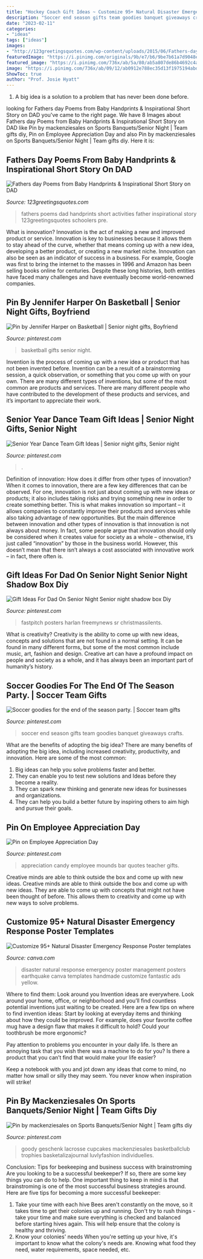 ```yaml
---
title: "Hockey Coach Gift Ideas ~ Customize 95+ Natural Disaster Emergency Response Poster Templates"
description: "Soccer end season gifts team goodies banquet giveaways crafts"
date: "2023-02-11"
categories:
- "ideas"
tags: ["ideas"]
images:
- "http://123greetingsquotes.com/wp-content/uploads/2015/06/Fathers-day-Poems-from-Handprints-for-pre-schoolers.jpg"
featuredImage: "https://i.pinimg.com/originals/9b/e7/b6/9be7b61a7d9048ec35a50c102c8f907f.jpg"
featured_image: "https://i.pinimg.com/736x/ab/5a/80/ab5a807de86b4692c4a72f8da11868bd--mounds-candy-bar-ideas.jpg"
image: "https://i.pinimg.com/736x/ab/09/12/ab0912e788ec35d13f1975194abd5dba.jpg"
ShowToc: true
author: "Prof. Josie Hyatt"
---
```



1. A big idea is a solution to a problem that has never been done before.

	

		
looking for Fathers day Poems from Baby Handprints &amp; Inspirational Short Story on DAD you've came to the right page. We have 8 Images about Fathers day Poems from Baby Handprints &amp; Inspirational Short Story on DAD like Pin by mackenziesales on Sports Banquets/Senior Night | Team gifts diy, Pin on Employee Appreciation Day and also Pin by mackenziesales on Sports Banquets/Senior Night | Team gifts diy. Here it is:
		
    
## Fathers Day Poems From Baby Handprints &amp; Inspirational Short Story On DAD

<img loading=lazy src="http://123greetingsquotes.com/wp-content/uploads/2015/06/Fathers-day-Poems-from-Handprints-for-pre-schoolers.jpg" onerror="this.onerror=null;this.src='https://tse1.mm.bing.net/th?id=OIP.FN45O1v2vzbN1mN4325XgAHaJ4&amp;pid=15.1';" alt="Fathers day Poems from Baby Handprints &amp; Inspirational Short Story on DAD">

_Source: 123greetingsquotes.com_

>fathers poems dad handprints short activities father inspirational story 123greetingsquotes schoolers pre. 

	

What is innovation?
Innovation is the act of making a new and improved product or service. Innovation is key to businesses because it allows them to stay ahead of the curve, whether that means coming up with a new idea, developing a better product, or creating a new market niche. Innovation can also be seen as an indicator of success in a business. For example, Google was first to bring the internet to the masses in 1996 and Amazon has been selling books online for centuries. Despite these long histories, both entities have faced many challenges and have eventually become world-renowned companies.

    
## Pin By Jennifer Harper On Basketball | Senior Night Gifts, Boyfriend

<img loading=lazy src="https://i.pinimg.com/736x/d8/ae/f4/d8aef46a7c6d827f77da3c5bf8028e10.jpg" onerror="this.onerror=null;this.src='https://tse3.mm.bing.net/th?id=OIP.DebSe1rfNPd6h8iyUhA3lQHaJ3&amp;pid=15.1';" alt="Pin by Jennifer Harper on Basketball | Senior night gifts, Boyfriend">

_Source: pinterest.com_

>basketball gifts senior night. 

	

Invention is the process of coming up with a new idea or product that has not been invented before. Invention can be a result of a brainstorming session, a quick observation, or something that you come up with on your own. There are many different types of inventions, but some of the most common are products and services. There are many different people who have contributed to the development of these products and services, and it’s important to appreciate their work.

    
## Senior Year Dance Team Gift Ideas | Senior Night Gifts, Senior Night

<img loading=lazy src="https://i.pinimg.com/originals/9b/e7/b6/9be7b61a7d9048ec35a50c102c8f907f.jpg" onerror="this.onerror=null;this.src='https://tse2.mm.bing.net/th?id=OIP.5PpoJxAGIvlXTdoevXZKMgHaJ4&amp;pid=15.1';" alt="Senior Year Dance Team Gift Ideas | Senior night gifts, Senior night">

_Source: pinterest.com_

>. 

	

Definition of innovation: How does it differ from other types of innovation?
When it comes to innovation, there are a few key differences that can be observed. For one, innovation is not just about coming up with new ideas or products; it also includes taking risks and trying something new in order to create something better. This is what makes innovation so important – it allows companies to constantly improve their products and services while also taking advantage of new opportunities.
But the main difference between innovation and other types of innovation is that innovation is not always about money. In fact, some people argue that innovation should only be considered when it creates value for society as a whole – otherwise, it’s just called “innovation” by those in the business world. However, this doesn’t mean that there isn’t always a cost associated with innovative work – in fact, there often is.

    
## Gift Ideas For Dad On Senior Night Senior Night Shadow Box Diy

<img loading=lazy src="https://i.pinimg.com/736x/fa/1a/b7/fa1ab7637ee442b5c489ce46a4eb9fb6.jpg" onerror="this.onerror=null;this.src='https://tse2.mm.bing.net/th?id=OIP.u3J8HHFuVVqif3bASM-FeQHaJ3&amp;pid=15.1';" alt="Gift Ideas For Dad On Senior Night Senior night shadow box Diy">

_Source: pinterest.com_

>fastpitch posters harlan freemynews sr christmassilents. 

	

What is creativity?
Creativity is the ability to come up with new ideas, concepts and solutions that are not found in a normal setting. It can be found in many different forms, but some of the most common include music, art, fashion and design. Creative art can have a profound impact on people and society as a whole, and it has always been an important part of humanity’s history.

    
## Soccer Goodies For The End Of The Season Party. | Soccer Team Gifts

<img loading=lazy src="https://i.pinimg.com/originals/2c/7c/0e/2c7c0ecd477dd5e6461d5f1850f77edd.jpg" onerror="this.onerror=null;this.src='https://tse2.mm.bing.net/th?id=OIP.VFJ7AF4JXXxaTz9zj6ozuAHaJ4&amp;pid=15.1';" alt="Soccer goodies for the end of the season party. | Soccer team gifts">

_Source: pinterest.com_

>soccer end season gifts team goodies banquet giveaways crafts. 

	

What are the benefits of adopting the big idea?
There are many benefits of adopting the big idea, including increased creativity, productivity, and innovation. Here are some of the most common: 
1. Big ideas can help you solve problems faster and better.
2. They can enable you to test new solutions and Ideas before they become a reality. 
3. They can spark new thinking and generate new ideas for businesses and organizations. 
4. They can help you build a better future by inspiring others to aim high and pursue their goals.

    
## Pin On Employee Appreciation Day

<img loading=lazy src="https://i.pinimg.com/736x/ab/5a/80/ab5a807de86b4692c4a72f8da11868bd--mounds-candy-bar-ideas.jpg" onerror="this.onerror=null;this.src='https://tse3.mm.bing.net/th?id=OIP.JBauDkw3atB248zeJKcAiQHaJ3&amp;pid=15.1';" alt="Pin on Employee Appreciation Day">

_Source: pinterest.com_

>appreciation candy employee mounds bar quotes teacher gifts. 

	

Creative minds are able to think outside the box and come up with new ideas.
Creative minds are able to think outside the box and come up with new ideas. They are able to come up with concepts that might not have been thought of before. This allows them to creativity and come up with new ways to solve problems.

    
## Customize 95+ Natural Disaster Emergency Response Poster Templates

<img loading=lazy src="https://marketplace.canva.com/MADOPlxhN3o/1/0/thumbnail_large-1/canva-yellow-photo-natural-disaster-emergency-response-poster-MADOPlxhN3o.jpg" onerror="this.onerror=null;this.src='https://tse2.mm.bing.net/th?id=OIP.HriE2oZ62dId6NUpvBJrKAAAAA&amp;pid=15.1';" alt="Customize 95+ Natural Disaster Emergency Response Poster templates">

_Source: canva.com_

>disaster natural response emergency poster management posters earthquake canva templates handmade customize fantastic ads yellow. 

	

Where to find them: Look around you
Invention ideas are everywhere. Look around your home, office, or neighborhood and you’ll find countless potential inventions just waiting to be created. Here are a few tips on where to find invention ideas:
Start by looking at everyday items and thinking about how they could be improved. For example, does your favorite coffee mug have a design flaw that makes it difficult to hold? Could your toothbrush be more ergonomic?

Pay attention to problems you encounter in your daily life. Is there an annoying task that you wish there was a machine to do for you? Is there a product that you can’t find that would make your life easier?

Keep a notebook with you and jot down any ideas that come to mind, no matter how small or silly they may seem. You never know when inspiration will strike!

    
## Pin By Mackenziesales On Sports Banquets/Senior Night | Team Gifts Diy

<img loading=lazy src="https://i.pinimg.com/736x/ab/09/12/ab0912e788ec35d13f1975194abd5dba.jpg" onerror="this.onerror=null;this.src='https://tse1.mm.bing.net/th?id=OIP.FBGWHVdtk5EJjOmDeiI8dQHaJ3&amp;pid=15.1';" alt="Pin by mackenziesales on Sports Banquets/Senior Night | Team gifts diy">

_Source: pinterest.com_

>goody geschenk lacrosse cupcakes mackenziesales basketballclub trophies basketalizajournal luvlyfashion individuelles. 

	

Conclusion: Tips for beekeeping and business success with brainstroming
Are you looking to be a successful beekeeper? If so, there are some key things you can do to help. One important thing to keep in mind is that brainstroming is one of the most successful business strategies around. Here are five tips for becoming a more successful beekeeper:

1. Take your time with each hive
Bees aren't constantly on the move, so it takes time to get their colonies up and running. Don't try to rush things - take your time and make sure everything is checked and balanced before starting hives again. This will help ensure that the colony is healthy and thriving.
2. Know your colonies' needs
When you're setting up your hive, it's important to know what the colony's needs are. Knowing what food they need, water requirements, space needed, etc.

